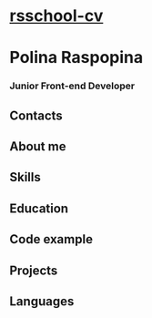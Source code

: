 # [rsschool-cv](https://github.com/polinaraspopina/rsschool-cv)
# Polina Raspopina
### Junior Front-end Developer
## Contacts

## About me

## Skills

## Education

## Code example

## Projects

## Languages